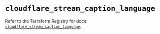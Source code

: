 # `cloudflare_stream_caption_language`

Refer to the Terraform Registry for docs: [`cloudflare_stream_caption_language`](https://registry.terraform.io/providers/cloudflare/cloudflare/5.8.2/docs/resources/stream_caption_language).

